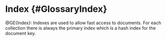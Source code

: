 Index {#GlossaryIndex}
======================

@GE{Index}: Indexes are used to allow fast access to documents. For
each collection there is always the primary index which is a hash
index for the document key.
